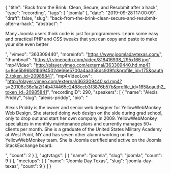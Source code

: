{
  "title": "Back from the Brink: Clean, Secure, and Resubmit after a hack",
  "type": "recording",
  "tags": [
    "joomla"
  ],
  "date": "2019-09-28T17:00:09",
  "draft": false,
  "slug": "back-from-the-brink-clean-secure-and-resubmit-after-a-hack",
  "abstract": "<p>Many Joomla users think code is just for programmers. Learn some easy and practical PHP and CSS tweaks that you can copy and paste to make your site even better</p>",
  "vimeo": "363309440",
  "moreinfo": "https://www.joomladaytexas.com/",
  "thumbnail": "https://i.vimeocdn.com/video/818416938_295x166.jpg",
  "mp4Video": "http://player.vimeo.com/external/363309440.hd.mp4?s=8ce5b96b81b694502de66e5700a4aa358dc939fc&profile_id=175&oauth2_token_id=20985841",
  "mp4VideoLow": "http://player.vimeo.com/external/363309440.sd.mp4?s=20108c36c1a2f14b474465c2488ccb3f3876b57b&profile_id=165&oauth2_token_id=20985841",
  "recordingID": 290,
  "speakers": [
    {
      "name": "Alexis Priddy",
      "slug": "alexis-priddy",
      "bio": "<p>Alexis Priddy is the owner and senior web designer for YellowWebMonkey Web Design. She started doing web design on the side during grad school, only to drop out and start her own company in 2009. YellowWebMonkey specializes in monthly maintenance plans and currently manages 50+ clients per month. She is a graduate of the United States Military Academy at West Point, NY and has seven other alumni working on the YellowWebMonkey team. She is Joomla certified and active on the Joomla StackExchange board.</p>",
      "count": 2
    }
  ],
  "ugtvtags": [
    {
      "name": "joomla",
      "slug": "joomla",
      "count": 9
    }
  ],
  "meetups": [
    {
      "name": "Joomla Day Texas",
      "slug": "joomla-day-texas",
      "count": 9
    }
  ]
}